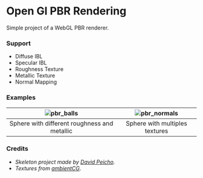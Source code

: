 # Open Gl PBR Rendering

Simple project of a WebGL PBR renderer. 

### Support
- Diffuse IBL
- Specular IBL 
- Roughness Texture
- Metallic Texture
- Normal Mapping

### Examples

![pbr_balls](https://user-images.githubusercontent.com/47392735/208514410-0df03e1e-1547-4806-b021-c0a9f572d1b9.png) | ![pbr_normals](https://user-images.githubusercontent.com/47392735/208514417-705ed2c6-5d3d-48e7-bfbc-3fb805bfa7ab.png) |
:---------: | :---------: |
Sphere with different roughness and metallic | Sphere with multiples textures |

### Credits

- _Skeleton project made by [David Peicho](https://github.com/DavidPeicho/Teaching/tree/main/pbr)._
- _Textures from [ambientCG](https://ambientcg.com/)_.
